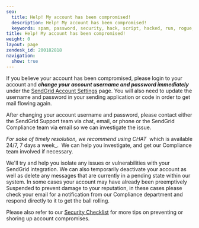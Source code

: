```yaml
---
seo:
  title: Help! My account has been compromised!
  description: Help! My account has been compromised!
  keywords: spam, password, security, hack, script, hacked, run, rogue, compromise, stolen, fraud
title: Help! My account has been compromised!
weight: 0
layout: page
zendesk_id: 200182818
navigation:
  show: true
---
```


If you believe your account has been compromised, please login to your account and **_change your account username and password immediately_** under the [SendGrid Account Settings](https://apps.sendgrid.com/settings/account) page. You will also need to update&nbsp;the username and password in your sending application or code in order to get mail flowing again.

After changing your account username and password, please contact either the SendGrid Support team via chat, email, or phone or the SendGrid Compliance team via email so we can investigate the issue.

_For sake of timely resolution, we recommend using CHAT&nbsp;_ which is available 24/7, 7 days a week_.&nbsp; We can help&nbsp;you investigate,&nbsp;and get our Compliance team involved if necessary.&nbsp;

We'll try and help you isolate any issues or vulnerabilities with your SendGrid integration. We can also temporarily deactivate your account as well as delete any messages that are currently in a pending state within our system. In some cases your account may have already been preemptively Suspended to prevent damage to your reputation, in these cases please check your email for a notification from our Compliance department and respond directly to it to get the ball rolling.

Please also refer to our [Security Checklist](/hc/en-us/articles/200182938-Security-Checklist) for more tips on preventing or shoring up&nbsp;account compromises.&nbsp;
